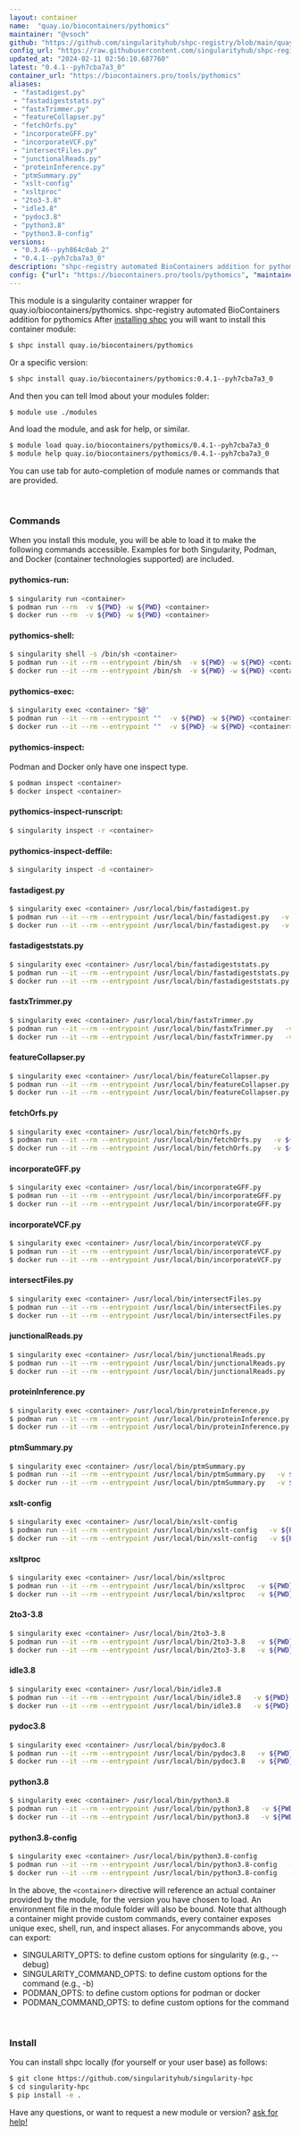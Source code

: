 ```yaml
---
layout: container
name:  "quay.io/biocontainers/pythomics"
maintainer: "@vsoch"
github: "https://github.com/singularityhub/shpc-registry/blob/main/quay.io/biocontainers/pythomics/container.yaml"
config_url: "https://raw.githubusercontent.com/singularityhub/shpc-registry/main/quay.io/biocontainers/pythomics/container.yaml"
updated_at: "2024-02-11 02:56:10.687760"
latest: "0.4.1--pyh7cba7a3_0"
container_url: "https://biocontainers.pro/tools/pythomics"
aliases:
 - "fastadigest.py"
 - "fastadigeststats.py"
 - "fastxTrimmer.py"
 - "featureCollapser.py"
 - "fetchOrfs.py"
 - "incorporateGFF.py"
 - "incorporateVCF.py"
 - "intersectFiles.py"
 - "junctionalReads.py"
 - "proteinInference.py"
 - "ptmSummary.py"
 - "xslt-config"
 - "xsltproc"
 - "2to3-3.8"
 - "idle3.8"
 - "pydoc3.8"
 - "python3.8"
 - "python3.8-config"
versions:
 - "0.3.46--pyh864c0ab_2"
 - "0.4.1--pyh7cba7a3_0"
description: "shpc-registry automated BioContainers addition for pythomics"
config: {"url": "https://biocontainers.pro/tools/pythomics", "maintainer": "@vsoch", "description": "shpc-registry automated BioContainers addition for pythomics", "latest": {"0.4.1--pyh7cba7a3_0": "sha256:261ca349b67c7309fffdc6dbf68cd97cf2f0f02427f5f03209d08224bd983b1c"}, "tags": {"0.3.46--pyh864c0ab_2": "sha256:f258a56bb40507ee691bd6b5f52ee4be9509b25561fa67e6b0e7296c0b1f240c", "0.4.1--pyh7cba7a3_0": "sha256:261ca349b67c7309fffdc6dbf68cd97cf2f0f02427f5f03209d08224bd983b1c"}, "docker": "quay.io/biocontainers/pythomics", "aliases": {"fastadigest.py": "/usr/local/bin/fastadigest.py", "fastadigeststats.py": "/usr/local/bin/fastadigeststats.py", "fastxTrimmer.py": "/usr/local/bin/fastxTrimmer.py", "featureCollapser.py": "/usr/local/bin/featureCollapser.py", "fetchOrfs.py": "/usr/local/bin/fetchOrfs.py", "incorporateGFF.py": "/usr/local/bin/incorporateGFF.py", "incorporateVCF.py": "/usr/local/bin/incorporateVCF.py", "intersectFiles.py": "/usr/local/bin/intersectFiles.py", "junctionalReads.py": "/usr/local/bin/junctionalReads.py", "proteinInference.py": "/usr/local/bin/proteinInference.py", "ptmSummary.py": "/usr/local/bin/ptmSummary.py", "xslt-config": "/usr/local/bin/xslt-config", "xsltproc": "/usr/local/bin/xsltproc", "2to3-3.8": "/usr/local/bin/2to3-3.8", "idle3.8": "/usr/local/bin/idle3.8", "pydoc3.8": "/usr/local/bin/pydoc3.8", "python3.8": "/usr/local/bin/python3.8", "python3.8-config": "/usr/local/bin/python3.8-config"}}
---
```


This module is a singularity container wrapper for quay.io/biocontainers/pythomics.
shpc-registry automated BioContainers addition for pythomics
After [installing shpc](#install) you will want to install this container module:


```bash
$ shpc install quay.io/biocontainers/pythomics
```

Or a specific version:

```bash
$ shpc install quay.io/biocontainers/pythomics:0.4.1--pyh7cba7a3_0
```

And then you can tell lmod about your modules folder:

```bash
$ module use ./modules
```

And load the module, and ask for help, or similar.

```bash
$ module load quay.io/biocontainers/pythomics/0.4.1--pyh7cba7a3_0
$ module help quay.io/biocontainers/pythomics/0.4.1--pyh7cba7a3_0
```

You can use tab for auto-completion of module names or commands that are provided.

<br>

### Commands

When you install this module, you will be able to load it to make the following commands accessible.
Examples for both Singularity, Podman, and Docker (container technologies supported) are included.

#### pythomics-run:

```bash
$ singularity run <container>
$ podman run --rm  -v ${PWD} -w ${PWD} <container>
$ docker run --rm  -v ${PWD} -w ${PWD} <container>
```

#### pythomics-shell:

```bash
$ singularity shell -s /bin/sh <container>
$ podman run --it --rm --entrypoint /bin/sh  -v ${PWD} -w ${PWD} <container>
$ docker run --it --rm --entrypoint /bin/sh  -v ${PWD} -w ${PWD} <container>
```

#### pythomics-exec:

```bash
$ singularity exec <container> "$@"
$ podman run --it --rm --entrypoint ""  -v ${PWD} -w ${PWD} <container> "$@"
$ docker run --it --rm --entrypoint ""  -v ${PWD} -w ${PWD} <container> "$@"
```

#### pythomics-inspect:

Podman and Docker only have one inspect type.

```bash
$ podman inspect <container>
$ docker inspect <container>
```

#### pythomics-inspect-runscript:

```bash
$ singularity inspect -r <container>
```

#### pythomics-inspect-deffile:

```bash
$ singularity inspect -d <container>
```


#### fastadigest.py

```bash
$ singularity exec <container> /usr/local/bin/fastadigest.py
$ podman run --it --rm --entrypoint /usr/local/bin/fastadigest.py   -v ${PWD} -w ${PWD} <container> -c " $@"
$ docker run --it --rm --entrypoint /usr/local/bin/fastadigest.py   -v ${PWD} -w ${PWD} <container> -c " $@"
```


#### fastadigeststats.py

```bash
$ singularity exec <container> /usr/local/bin/fastadigeststats.py
$ podman run --it --rm --entrypoint /usr/local/bin/fastadigeststats.py   -v ${PWD} -w ${PWD} <container> -c " $@"
$ docker run --it --rm --entrypoint /usr/local/bin/fastadigeststats.py   -v ${PWD} -w ${PWD} <container> -c " $@"
```


#### fastxTrimmer.py

```bash
$ singularity exec <container> /usr/local/bin/fastxTrimmer.py
$ podman run --it --rm --entrypoint /usr/local/bin/fastxTrimmer.py   -v ${PWD} -w ${PWD} <container> -c " $@"
$ docker run --it --rm --entrypoint /usr/local/bin/fastxTrimmer.py   -v ${PWD} -w ${PWD} <container> -c " $@"
```


#### featureCollapser.py

```bash
$ singularity exec <container> /usr/local/bin/featureCollapser.py
$ podman run --it --rm --entrypoint /usr/local/bin/featureCollapser.py   -v ${PWD} -w ${PWD} <container> -c " $@"
$ docker run --it --rm --entrypoint /usr/local/bin/featureCollapser.py   -v ${PWD} -w ${PWD} <container> -c " $@"
```


#### fetchOrfs.py

```bash
$ singularity exec <container> /usr/local/bin/fetchOrfs.py
$ podman run --it --rm --entrypoint /usr/local/bin/fetchOrfs.py   -v ${PWD} -w ${PWD} <container> -c " $@"
$ docker run --it --rm --entrypoint /usr/local/bin/fetchOrfs.py   -v ${PWD} -w ${PWD} <container> -c " $@"
```


#### incorporateGFF.py

```bash
$ singularity exec <container> /usr/local/bin/incorporateGFF.py
$ podman run --it --rm --entrypoint /usr/local/bin/incorporateGFF.py   -v ${PWD} -w ${PWD} <container> -c " $@"
$ docker run --it --rm --entrypoint /usr/local/bin/incorporateGFF.py   -v ${PWD} -w ${PWD} <container> -c " $@"
```


#### incorporateVCF.py

```bash
$ singularity exec <container> /usr/local/bin/incorporateVCF.py
$ podman run --it --rm --entrypoint /usr/local/bin/incorporateVCF.py   -v ${PWD} -w ${PWD} <container> -c " $@"
$ docker run --it --rm --entrypoint /usr/local/bin/incorporateVCF.py   -v ${PWD} -w ${PWD} <container> -c " $@"
```


#### intersectFiles.py

```bash
$ singularity exec <container> /usr/local/bin/intersectFiles.py
$ podman run --it --rm --entrypoint /usr/local/bin/intersectFiles.py   -v ${PWD} -w ${PWD} <container> -c " $@"
$ docker run --it --rm --entrypoint /usr/local/bin/intersectFiles.py   -v ${PWD} -w ${PWD} <container> -c " $@"
```


#### junctionalReads.py

```bash
$ singularity exec <container> /usr/local/bin/junctionalReads.py
$ podman run --it --rm --entrypoint /usr/local/bin/junctionalReads.py   -v ${PWD} -w ${PWD} <container> -c " $@"
$ docker run --it --rm --entrypoint /usr/local/bin/junctionalReads.py   -v ${PWD} -w ${PWD} <container> -c " $@"
```


#### proteinInference.py

```bash
$ singularity exec <container> /usr/local/bin/proteinInference.py
$ podman run --it --rm --entrypoint /usr/local/bin/proteinInference.py   -v ${PWD} -w ${PWD} <container> -c " $@"
$ docker run --it --rm --entrypoint /usr/local/bin/proteinInference.py   -v ${PWD} -w ${PWD} <container> -c " $@"
```


#### ptmSummary.py

```bash
$ singularity exec <container> /usr/local/bin/ptmSummary.py
$ podman run --it --rm --entrypoint /usr/local/bin/ptmSummary.py   -v ${PWD} -w ${PWD} <container> -c " $@"
$ docker run --it --rm --entrypoint /usr/local/bin/ptmSummary.py   -v ${PWD} -w ${PWD} <container> -c " $@"
```


#### xslt-config

```bash
$ singularity exec <container> /usr/local/bin/xslt-config
$ podman run --it --rm --entrypoint /usr/local/bin/xslt-config   -v ${PWD} -w ${PWD} <container> -c " $@"
$ docker run --it --rm --entrypoint /usr/local/bin/xslt-config   -v ${PWD} -w ${PWD} <container> -c " $@"
```


#### xsltproc

```bash
$ singularity exec <container> /usr/local/bin/xsltproc
$ podman run --it --rm --entrypoint /usr/local/bin/xsltproc   -v ${PWD} -w ${PWD} <container> -c " $@"
$ docker run --it --rm --entrypoint /usr/local/bin/xsltproc   -v ${PWD} -w ${PWD} <container> -c " $@"
```


#### 2to3-3.8

```bash
$ singularity exec <container> /usr/local/bin/2to3-3.8
$ podman run --it --rm --entrypoint /usr/local/bin/2to3-3.8   -v ${PWD} -w ${PWD} <container> -c " $@"
$ docker run --it --rm --entrypoint /usr/local/bin/2to3-3.8   -v ${PWD} -w ${PWD} <container> -c " $@"
```


#### idle3.8

```bash
$ singularity exec <container> /usr/local/bin/idle3.8
$ podman run --it --rm --entrypoint /usr/local/bin/idle3.8   -v ${PWD} -w ${PWD} <container> -c " $@"
$ docker run --it --rm --entrypoint /usr/local/bin/idle3.8   -v ${PWD} -w ${PWD} <container> -c " $@"
```


#### pydoc3.8

```bash
$ singularity exec <container> /usr/local/bin/pydoc3.8
$ podman run --it --rm --entrypoint /usr/local/bin/pydoc3.8   -v ${PWD} -w ${PWD} <container> -c " $@"
$ docker run --it --rm --entrypoint /usr/local/bin/pydoc3.8   -v ${PWD} -w ${PWD} <container> -c " $@"
```


#### python3.8

```bash
$ singularity exec <container> /usr/local/bin/python3.8
$ podman run --it --rm --entrypoint /usr/local/bin/python3.8   -v ${PWD} -w ${PWD} <container> -c " $@"
$ docker run --it --rm --entrypoint /usr/local/bin/python3.8   -v ${PWD} -w ${PWD} <container> -c " $@"
```


#### python3.8-config

```bash
$ singularity exec <container> /usr/local/bin/python3.8-config
$ podman run --it --rm --entrypoint /usr/local/bin/python3.8-config   -v ${PWD} -w ${PWD} <container> -c " $@"
$ docker run --it --rm --entrypoint /usr/local/bin/python3.8-config   -v ${PWD} -w ${PWD} <container> -c " $@"
```



In the above, the `<container>` directive will reference an actual container provided
by the module, for the version you have chosen to load. An environment file in the
module folder will also be bound. Note that although a container
might provide custom commands, every container exposes unique exec, shell, run, and
inspect aliases. For anycommands above, you can export:

 - SINGULARITY_OPTS: to define custom options for singularity (e.g., --debug)
 - SINGULARITY_COMMAND_OPTS: to define custom options for the command (e.g., -b)
 - PODMAN_OPTS: to define custom options for podman or docker
 - PODMAN_COMMAND_OPTS: to define custom options for the command

<br>

### Install

You can install shpc locally (for yourself or your user base) as follows:

```bash
$ git clone https://github.com/singularityhub/singularity-hpc
$ cd singularity-hpc
$ pip install -e .
```

Have any questions, or want to request a new module or version? [ask for help!](https://github.com/singularityhub/singularity-hpc/issues)